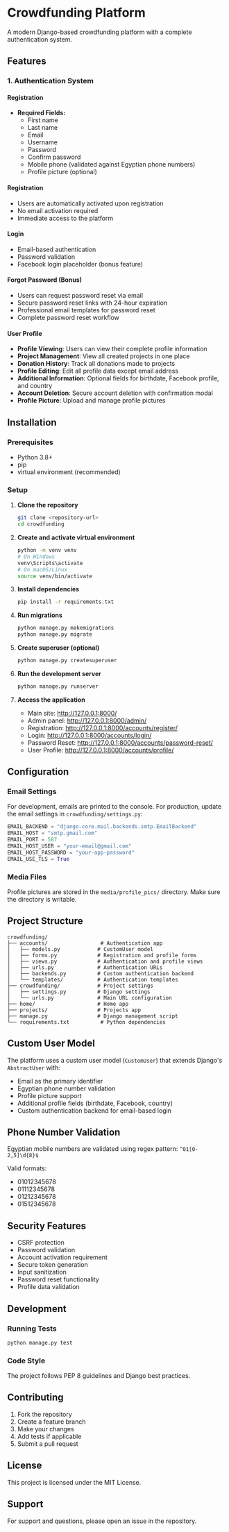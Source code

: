 # Crowdfunding Platform

A modern Django-based crowdfunding platform with a complete authentication system.

## Features

### 1. Authentication System

#### Registration
- **Required Fields:**
  - First name
  - Last name
  - Email
  - Username
  - Password
  - Confirm password
  - Mobile phone (validated against Egyptian phone numbers)
  - Profile picture (optional)

#### Registration
- Users are automatically activated upon registration
- No email activation required
- Immediate access to the platform

#### Login
- Email-based authentication
- Password validation
- Facebook login placeholder (bonus feature)

#### Forgot Password (Bonus)
- Users can request password reset via email
- Secure password reset links with 24-hour expiration
- Professional email templates for password reset
- Complete password reset workflow

#### User Profile
- **Profile Viewing**: Users can view their complete profile information
- **Project Management**: View all created projects in one place
- **Donation History**: Track all donations made to projects
- **Profile Editing**: Edit all profile data except email address
- **Additional Information**: Optional fields for birthdate, Facebook profile, and country
- **Account Deletion**: Secure account deletion with confirmation modal
- **Profile Picture**: Upload and manage profile pictures

## Installation

### Prerequisites
- Python 3.8+
- pip
- virtual environment (recommended)

### Setup

1. **Clone the repository**
   ```bash
   git clone <repository-url>
   cd crowdfunding
   ```

2. **Create and activate virtual environment**
   ```bash
   python -m venv venv
   # On Windows
   venv\Scripts\activate
   # On macOS/Linux
   source venv/bin/activate
   ```

3. **Install dependencies**
   ```bash
   pip install -r requirements.txt
   ```

4. **Run migrations**
   ```bash
   python manage.py makemigrations
   python manage.py migrate
   ```

5. **Create superuser (optional)**
   ```bash
   python manage.py createsuperuser
   ```

6. **Run the development server**
   ```bash
   python manage.py runserver
   ```

7. **Access the application**
   - Main site: http://127.0.0.1:8000/
   - Admin panel: http://127.0.0.1:8000/admin/
   - Registration: http://127.0.0.1:8000/accounts/register/
   - Login: http://127.0.0.1:8000/accounts/login/
   - Password Reset: http://127.0.0.1:8000/accounts/password-reset/
   - User Profile: http://127.0.0.1:8000/accounts/profile/

## Configuration

### Email Settings

For development, emails are printed to the console. For production, update the email settings in `crowdfunding/settings.py`:

```python
EMAIL_BACKEND = "django.core.mail.backends.smtp.EmailBackend"
EMAIL_HOST = "smtp.gmail.com"
EMAIL_PORT = 587
EMAIL_HOST_USER = "your-email@gmail.com"
EMAIL_HOST_PASSWORD = "your-app-password"
EMAIL_USE_TLS = True
```

### Media Files

Profile pictures are stored in the `media/profile_pics/` directory. Make sure the directory is writable.

## Project Structure

```
crowdfunding/
├── accounts/                 # Authentication app
│   ├── models.py            # CustomUser model
│   ├── forms.py             # Registration and profile forms
│   ├── views.py             # Authentication and profile views
│   ├── urls.py              # Authentication URLs
│   ├── backends.py          # Custom authentication backend
│   └── templates/           # Authentication templates
├── crowdfunding/            # Project settings
│   ├── settings.py          # Django settings
│   └── urls.py              # Main URL configuration
├── home/                    # Home app
├── projects/                # Projects app
├── manage.py                # Django management script
└── requirements.txt          # Python dependencies
```

## Custom User Model

The platform uses a custom user model (`CustomUser`) that extends Django's `AbstractUser` with:

- Email as the primary identifier
- Egyptian phone number validation
- Profile picture support
- Additional profile fields (birthdate, Facebook, country)
- Custom authentication backend for email-based login

## Phone Number Validation

Egyptian mobile numbers are validated using regex pattern: `^01[0-2,5]\d{8}$`

Valid formats:
- 01012345678
- 01112345678
- 01212345678
- 01512345678

## Security Features

- CSRF protection
- Password validation
- Account activation requirement
- Secure token generation
- Input sanitization
- Password reset functionality
- Profile data validation

## Development

### Running Tests
```bash
python manage.py test
```

### Code Style
The project follows PEP 8 guidelines and Django best practices.

## Contributing

1. Fork the repository
2. Create a feature branch
3. Make your changes
4. Add tests if applicable
5. Submit a pull request

## License

This project is licensed under the MIT License.

## Support

For support and questions, please open an issue in the repository.

